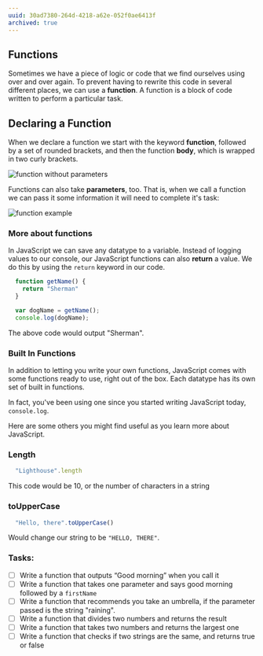 ```yaml
---
uuid: 30ad7380-264d-4218-a62e-052f0ae6413f
archived: true
---
```



## Functions

Sometimes we have a piece of logic or code that we find ourselves using over and over again. To prevent having to rewrite this code in several different places, we can use a **function**. A function is a block of code written to perform a particular task.


## Declaring a Function

When we declare a function we start with the keyword **function**, followed by a set of rounded
brackets, and then the function **body**, which is wrapped in two curly brackets.


![function without parameters](https://d3vv6lp55qjaqc.cloudfront.net/items/2l3v0N2b1b0x2q0a1D0v/Image%202017-08-29%20at%208.18.11%20PM.png?X-CloudApp-Visitor-Id=2818368&v=9d00c74b)

Functions can also take **parameters**, too. That is, when we call a function we can pass it some information it will need to complete it's task:

![function example](https://d3vv6lp55qjaqc.cloudfront.net/items/0O2u2j3Q06081E0z3p3z/Image%202017-08-29%20at%208.16.47%20PM.png?X-CloudApp-Visitor-Id=2818368&v=dc2a1974)


### More about functions

In JavaScript we can save any datatype to a variable. Instead of logging values to our console, our JavaScript functions can also **return** a value. We do this by using the `return` keyword in our code.

```javascript
  function getName() {
    return "Sherman"
  }

  var dogName = getName();
  console.log(dogName);
```

The above code would output "Sherman".


### Built In Functions

In addition to letting you write your own functions, JavaScript comes with some functions ready to use, right out of the box.
Each datatype has its own set of built in functions.

In fact, you've been using one since you started writing JavaScript today, `console.log`.

Here are some others you might find useful as you learn more about JavaScript.

### Length

```javascript
  "Lighthouse".length
```
This code would be 10, or the number of characters in a string

### toUpperCase

```javascript
  "Hello, there".toUpperCase()  
```

Would change our string to be `"HELLO, THERE"`.

### Tasks:
- [ ] Write a function that outputs “Good morning” when you call it
- [ ] Write a function that takes one  parameter and says good morning followed by a `firstName`
- [ ] Write a function that recommends you take an umbrella, if the parameter passed is the string "raining".
- [ ] Write a function that divides two numbers and returns the result
- [ ] Write a function that takes two numbers and returns the largest one
- [ ] Write a function that checks if two strings are the same, and returns true or false

<!--
  @ Horatiu =
  - I think these function tasks need some work, I'm toying with the idea of given them a partially written
  function and asking them to edit it to take an argument or to add in the logic portion.
 -->
